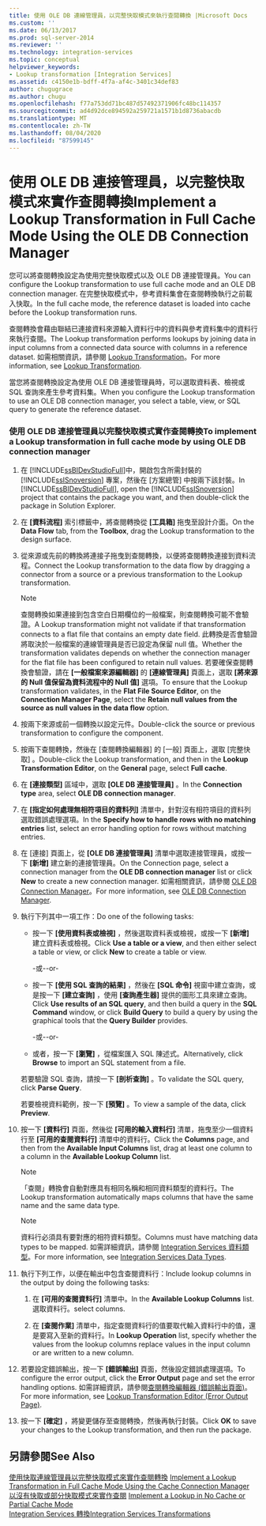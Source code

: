 ```yaml
---
title: 使用 OLE DB 連線管理員，以完整快取模式來執行查閱轉換 |Microsoft Docs
ms.custom: ''
ms.date: 06/13/2017
ms.prod: sql-server-2014
ms.reviewer: ''
ms.technology: integration-services
ms.topic: conceptual
helpviewer_keywords:
- Lookup transformation [Integration Services]
ms.assetid: c4150e1b-bdff-4f7a-af4c-3401c34def83
author: chugugrace
ms.author: chugu
ms.openlocfilehash: f77a753dd71bc487d57492371906fc48bc114357
ms.sourcegitcommit: ad4d92dce894592a259721a1571b1d8736abacdb
ms.translationtype: MT
ms.contentlocale: zh-TW
ms.lasthandoff: 08/04/2020
ms.locfileid: "87599145"
---
```

# <a name="implement-a-lookup-transformation-in-full-cache-mode-using-the-ole-db-connection-manager"></a><span data-ttu-id="ced08-102">使用 OLE DB 連接管理員，以完整快取模式來實作查閱轉換</span><span class="sxs-lookup"><span data-stu-id="ced08-102">Implement a Lookup Transformation in Full Cache Mode Using the OLE DB Connection Manager</span></span>
  <span data-ttu-id="ced08-103">您可以將查閱轉換設定為使用完整快取模式以及 OLE DB 連接管理員。</span><span class="sxs-lookup"><span data-stu-id="ced08-103">You can configure the Lookup transformation to use full cache mode and an OLE DB connection manager.</span></span> <span data-ttu-id="ced08-104">在完整快取模式中，參考資料集會在查閱轉換執行之前載入快取。</span><span class="sxs-lookup"><span data-stu-id="ced08-104">In the full cache mode, the reference dataset is loaded into cache before the Lookup transformation runs.</span></span>  
  
 <span data-ttu-id="ced08-105">查閱轉換會藉由聯結已連接資料來源輸入資料行中的資料與參考資料集中的資料行來執行查閱。</span><span class="sxs-lookup"><span data-stu-id="ced08-105">The Lookup transformation performs lookups by joining data in input columns from a connected data source with columns in a reference dataset.</span></span> <span data-ttu-id="ced08-106">如需相關資訊，請參閱 [Lookup Transformation](../data-flow/transformations/lookup-transformation.md)。</span><span class="sxs-lookup"><span data-stu-id="ced08-106">For more information, see [Lookup Transformation](../data-flow/transformations/lookup-transformation.md).</span></span>  
  
 <span data-ttu-id="ced08-107">當您將查閱轉換設定為使用 OLE DB 連接管理員時，可以選取資料表、檢視或 SQL 查詢來產生參考資料集。</span><span class="sxs-lookup"><span data-stu-id="ced08-107">When you configure the Lookup transformation to use an OLE DB connection manager, you select a table, view, or SQL query to generate the reference dataset.</span></span>  
  
### <a name="to-implement-a-lookup-transformation-in-full-cache-mode-by-using-ole-db-connection-manager"></a><span data-ttu-id="ced08-108">使用 OLE DB 連接管理員以完整快取模式實作查閱轉換</span><span class="sxs-lookup"><span data-stu-id="ced08-108">To implement a Lookup transformation in full cache mode by using OLE DB connection manager</span></span>  
  
1.  <span data-ttu-id="ced08-109">在 [!INCLUDE[ssBIDevStudioFull](../../includes/ssbidevstudiofull-md.md)]中，開啟包含所需封裝的 [!INCLUDE[ssISnoversion](../../includes/ssisnoversion-md.md)] 專案，然後在 [方案總管] 中按兩下該封裝。</span><span class="sxs-lookup"><span data-stu-id="ced08-109">In [!INCLUDE[ssBIDevStudioFull](../../includes/ssbidevstudiofull-md.md)], open the [!INCLUDE[ssISnoversion](../../includes/ssisnoversion-md.md)] project that contains the package you want, and then double-click the package in Solution Explorer.</span></span>  
  
2.  <span data-ttu-id="ced08-110">在 **[資料流程]** 索引標籤中，將查閱轉換從 **[工具箱]** 拖曳至設計介面。</span><span class="sxs-lookup"><span data-stu-id="ced08-110">On the **Data Flow** tab, from the **Toolbox**, drag the Lookup transformation to the design surface.</span></span>  
  
3.  <span data-ttu-id="ced08-111">從來源或先前的轉換將連接子拖曳到查閱轉換，以便將查閱轉換連接到資料流程。</span><span class="sxs-lookup"><span data-stu-id="ced08-111">Connect the Lookup transformation to the data flow by dragging a connector from a source or a previous transformation to the Lookup transformation.</span></span>  
  
    > [!NOTE]  
    >  <span data-ttu-id="ced08-112">查閱轉換如果連接到包含空白日期欄位的一般檔案，則查閱轉換可能不會驗證。</span><span class="sxs-lookup"><span data-stu-id="ced08-112">A Lookup transformation might not validate if that transformation connects to a flat file that contains an empty date field.</span></span> <span data-ttu-id="ced08-113">此轉換是否會驗證將取決於一般檔案的連線管理員是否已設定為保留 null 值。</span><span class="sxs-lookup"><span data-stu-id="ced08-113">Whether the transformation validates depends on whether the connection manager for the flat file has been configured to retain null values.</span></span> <span data-ttu-id="ced08-114">若要確保查閱轉換會驗證，請在 **[一般檔案來源編輯器]** 的 **[連線管理員]** 頁面上，選取 **[將來源的 Null 值保留為資料流程中的 Null 值]** 選項。</span><span class="sxs-lookup"><span data-stu-id="ced08-114">To ensure that the Lookup transformation validates, in the **Flat File Source Editor**, on the **Connection Manager Page**, select the **Retain null values from the source as null values in the data flow** option.</span></span>  
  
4.  <span data-ttu-id="ced08-115">按兩下來源或前一個轉換以設定元件。</span><span class="sxs-lookup"><span data-stu-id="ced08-115">Double-click the source or previous transformation to configure the component.</span></span>  
  
5.  <span data-ttu-id="ced08-116">按兩下查閱轉換，然後在 [查閱轉換編輯器]  的 [一般]  頁面上，選取 [完整快取]  。</span><span class="sxs-lookup"><span data-stu-id="ced08-116">Double-click the Lookup transformation, and then in the **Lookup Transformation Editor**, on the **General** page, select **Full cache**.</span></span>  
  
6.  <span data-ttu-id="ced08-117">在 **[連接類型]** 區域中，選取 **[OLE DB 連接管理員]** 。</span><span class="sxs-lookup"><span data-stu-id="ced08-117">In the **Connection type** area, select **OLE DB connection manager**.</span></span>  
  
7.  <span data-ttu-id="ced08-118">在 **[指定如何處理無相符項目的資料列]** 清單中，針對沒有相符項目的資料列選取錯誤處理選項。</span><span class="sxs-lookup"><span data-stu-id="ced08-118">In the **Specify how to handle rows with no matching entries** list, select an error handling option for rows without matching entries.</span></span>  
  
8.  <span data-ttu-id="ced08-119">在 [連接] 頁面上，從 **[OLE DB 連接管理員]** 清單中選取連接管理員，或按一下 **[新增]** 建立新的連接管理員。</span><span class="sxs-lookup"><span data-stu-id="ced08-119">On the Connection page, select a connection manager from the **OLE DB connection manager** list or click **New** to create a new connection manager.</span></span> <span data-ttu-id="ced08-120">如需相關資訊，請參閱 [OLE DB Connection Manager](ole-db-connection-manager.md)。</span><span class="sxs-lookup"><span data-stu-id="ced08-120">For more information, see [OLE DB Connection Manager](ole-db-connection-manager.md).</span></span>  
  
9. <span data-ttu-id="ced08-121">執行下列其中一項工作：</span><span class="sxs-lookup"><span data-stu-id="ced08-121">Do one of the following tasks:</span></span>  
  
    -   <span data-ttu-id="ced08-122">按一下 **[使用資料表或檢視]** ，然後選取資料表或檢視，或按一下 **[新增]** 建立資料表或檢視。</span><span class="sxs-lookup"><span data-stu-id="ced08-122">Click **Use a table or a view**, and then either select a table or view, or click **New** to create a table or view.</span></span>  
  
         <span data-ttu-id="ced08-123">-或-</span><span class="sxs-lookup"><span data-stu-id="ced08-123">-or-</span></span>  
  
    -   <span data-ttu-id="ced08-124">按一下 **[使用 SQL 查詢的結果]** ，然後在 **[SQL 命令]** 視窗中建立查詢，或是按一下 **[建立查詢]** ，使用 **[查詢產生器]** 提供的圖形工具來建立查詢。</span><span class="sxs-lookup"><span data-stu-id="ced08-124">Click **Use results of an SQL query**, and then build a query in the **SQL Command** window, or click **Build Query** to build a query by using the graphical tools that the **Query Builder** provides.</span></span>  
  
         <span data-ttu-id="ced08-125">-或-</span><span class="sxs-lookup"><span data-stu-id="ced08-125">-or-</span></span>  
  
    -   <span data-ttu-id="ced08-126">或者，按一下 **[瀏覽]** ，從檔案匯入 SQL 陳述式。</span><span class="sxs-lookup"><span data-stu-id="ced08-126">Alternatively, click **Browse** to import an SQL statement from a file.</span></span>  
  
     <span data-ttu-id="ced08-127">若要驗證 SQL 查詢，請按一下 **[剖析查詢]** 。</span><span class="sxs-lookup"><span data-stu-id="ced08-127">To validate the SQL query, click **Parse Query**.</span></span>  
  
     <span data-ttu-id="ced08-128">若要檢視資料範例，按一下 **[預覽]** 。</span><span class="sxs-lookup"><span data-stu-id="ced08-128">To view a sample of the data, click **Preview**.</span></span>  
  
10. <span data-ttu-id="ced08-129">按一下 **[資料行]** 頁面，然後從 **[可用的輸入資料行]** 清單，拖曳至少一個資料行至 **[可用的查閱資料行]** 清單中的資料行。</span><span class="sxs-lookup"><span data-stu-id="ced08-129">Click the **Columns** page, and then from the **Available Input Columns** list, drag at least one column to a column in the **Available Lookup Column** list.</span></span>  
  
    > [!NOTE]  
    >  <span data-ttu-id="ced08-130">「查閱」轉換會自動對應具有相同名稱和相同資料類型的資料行。</span><span class="sxs-lookup"><span data-stu-id="ced08-130">The Lookup transformation automatically maps columns that have the same name and the same data type.</span></span>  
  
    > [!NOTE]  
    >  <span data-ttu-id="ced08-131">資料行必須具有要對應的相符資料類型。</span><span class="sxs-lookup"><span data-stu-id="ced08-131">Columns must have matching data types to be mapped.</span></span> <span data-ttu-id="ced08-132">如需詳細資訊，請參閱 [Integration Services 資料類型](../data-flow/integration-services-data-types.md)。</span><span class="sxs-lookup"><span data-stu-id="ced08-132">For more information, see [Integration Services Data Types](../data-flow/integration-services-data-types.md).</span></span>  
  
11. <span data-ttu-id="ced08-133">執行下列工作，以便在輸出中包含查閱資料行：</span><span class="sxs-lookup"><span data-stu-id="ced08-133">Include lookup columns in the output by doing the following tasks:</span></span>  
  
    1.  <span data-ttu-id="ced08-134">在 **[可用的查閱資料行]** 清單中。</span><span class="sxs-lookup"><span data-stu-id="ced08-134">In the **Available Lookup Columns** list.</span></span> <span data-ttu-id="ced08-135">選取資料行。</span><span class="sxs-lookup"><span data-stu-id="ced08-135">select columns.</span></span>  
  
    2.  <span data-ttu-id="ced08-136">在 **[查閱作業]** 清單中，指定查閱資料行的值要取代輸入資料行中的值，還是要寫入至新的資料行。</span><span class="sxs-lookup"><span data-stu-id="ced08-136">In **Lookup Operation** list, specify whether the values from the lookup columns replace values in the input column or are written to a new column.</span></span>  
  
12. <span data-ttu-id="ced08-137">若要設定錯誤輸出，按一下 **[錯誤輸出]** 頁面，然後設定錯誤處理選項。</span><span class="sxs-lookup"><span data-stu-id="ced08-137">To configure the error output, click the **Error Output** page and set the error handling options.</span></span> <span data-ttu-id="ced08-138">如需詳細資訊，請參閱[查閱轉換編輯器 &#40;錯誤輸出頁面&#41;](../lookup-transformation-editor-error-output-page.md)。</span><span class="sxs-lookup"><span data-stu-id="ced08-138">For more information, see [Lookup Transformation Editor &#40;Error Output Page&#41;](../lookup-transformation-editor-error-output-page.md).</span></span>  
  
13. <span data-ttu-id="ced08-139">按一下 **[確定]** ，將變更儲存至查閱轉換，然後再執行封裝。</span><span class="sxs-lookup"><span data-stu-id="ced08-139">Click **OK** to save your changes to the Lookup transformation, and then run the package.</span></span>  
  
## <a name="see-also"></a><span data-ttu-id="ced08-140">另請參閱</span><span class="sxs-lookup"><span data-stu-id="ced08-140">See Also</span></span>  
 <span data-ttu-id="ced08-141">[使用快取連線管理員以完整快取模式來實作查閱轉換](lookup-transformation-full-cache-mode-ole-db-connection-manager.md) </span><span class="sxs-lookup"><span data-stu-id="ced08-141">[Implement a Lookup Transformation in Full Cache Mode Using the Cache Connection Manager](lookup-transformation-full-cache-mode-ole-db-connection-manager.md) </span></span>  
 <span data-ttu-id="ced08-142">[以沒有快取或部分快取模式來實作查閱](../data-flow/transformations/implement-a-lookup-in-no-cache-or-partial-cache-mode.md) </span><span class="sxs-lookup"><span data-stu-id="ced08-142">[Implement a Lookup in No Cache or Partial Cache Mode](../data-flow/transformations/implement-a-lookup-in-no-cache-or-partial-cache-mode.md) </span></span>  
 [<span data-ttu-id="ced08-143">Integration Services 轉換</span><span class="sxs-lookup"><span data-stu-id="ced08-143">Integration Services Transformations</span></span>](../data-flow/transformations/integration-services-transformations.md)  
  
  
